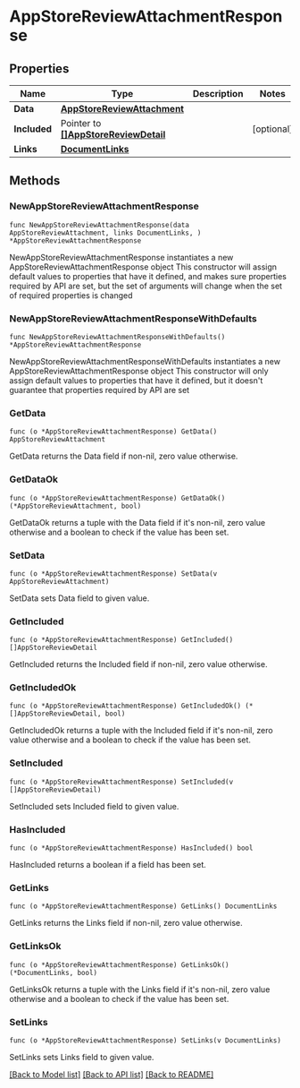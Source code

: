 # AppStoreReviewAttachmentResponse

## Properties

Name | Type | Description | Notes
------------ | ------------- | ------------- | -------------
**Data** | [**AppStoreReviewAttachment**](AppStoreReviewAttachment.md) |  | 
**Included** | Pointer to [**[]AppStoreReviewDetail**](AppStoreReviewDetail.md) |  | [optional] 
**Links** | [**DocumentLinks**](DocumentLinks.md) |  | 

## Methods

### NewAppStoreReviewAttachmentResponse

`func NewAppStoreReviewAttachmentResponse(data AppStoreReviewAttachment, links DocumentLinks, ) *AppStoreReviewAttachmentResponse`

NewAppStoreReviewAttachmentResponse instantiates a new AppStoreReviewAttachmentResponse object
This constructor will assign default values to properties that have it defined,
and makes sure properties required by API are set, but the set of arguments
will change when the set of required properties is changed

### NewAppStoreReviewAttachmentResponseWithDefaults

`func NewAppStoreReviewAttachmentResponseWithDefaults() *AppStoreReviewAttachmentResponse`

NewAppStoreReviewAttachmentResponseWithDefaults instantiates a new AppStoreReviewAttachmentResponse object
This constructor will only assign default values to properties that have it defined,
but it doesn't guarantee that properties required by API are set

### GetData

`func (o *AppStoreReviewAttachmentResponse) GetData() AppStoreReviewAttachment`

GetData returns the Data field if non-nil, zero value otherwise.

### GetDataOk

`func (o *AppStoreReviewAttachmentResponse) GetDataOk() (*AppStoreReviewAttachment, bool)`

GetDataOk returns a tuple with the Data field if it's non-nil, zero value otherwise
and a boolean to check if the value has been set.

### SetData

`func (o *AppStoreReviewAttachmentResponse) SetData(v AppStoreReviewAttachment)`

SetData sets Data field to given value.


### GetIncluded

`func (o *AppStoreReviewAttachmentResponse) GetIncluded() []AppStoreReviewDetail`

GetIncluded returns the Included field if non-nil, zero value otherwise.

### GetIncludedOk

`func (o *AppStoreReviewAttachmentResponse) GetIncludedOk() (*[]AppStoreReviewDetail, bool)`

GetIncludedOk returns a tuple with the Included field if it's non-nil, zero value otherwise
and a boolean to check if the value has been set.

### SetIncluded

`func (o *AppStoreReviewAttachmentResponse) SetIncluded(v []AppStoreReviewDetail)`

SetIncluded sets Included field to given value.

### HasIncluded

`func (o *AppStoreReviewAttachmentResponse) HasIncluded() bool`

HasIncluded returns a boolean if a field has been set.

### GetLinks

`func (o *AppStoreReviewAttachmentResponse) GetLinks() DocumentLinks`

GetLinks returns the Links field if non-nil, zero value otherwise.

### GetLinksOk

`func (o *AppStoreReviewAttachmentResponse) GetLinksOk() (*DocumentLinks, bool)`

GetLinksOk returns a tuple with the Links field if it's non-nil, zero value otherwise
and a boolean to check if the value has been set.

### SetLinks

`func (o *AppStoreReviewAttachmentResponse) SetLinks(v DocumentLinks)`

SetLinks sets Links field to given value.



[[Back to Model list]](../README.md#documentation-for-models) [[Back to API list]](../README.md#documentation-for-api-endpoints) [[Back to README]](../README.md)


